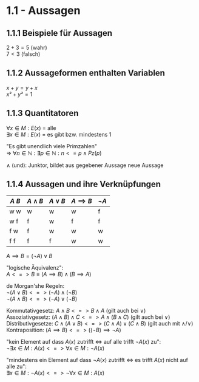 # 1.1 - Aussagen

## 1.1.1 Beispiele für Aussagen
$2 + 3 = 5$ (wahr)  
$7 < 3$ (falsch)  


## 1.1.2 Aussageformen enthalten Variablen
$x + y = y + x$  
$x² + y² = 1$


## 1.1.3 Quantitatoren
$∀ x ∈ M : E(x)$ = alle  
$∃ x ∈ M : E(x)$ = es gibt bzw. mindestens 1

"Es gibt unendlich viele Primzahlen"  
=> $∀ n ∈ ℕ : ∃ p ∈ ℕ : n <= p ∧ Pz(p)$

$∧$ (und): Junktor, bildet aus gegebener Aussage neue Aussage  


## 1.1.4 Aussagen und ihre Verknüpfungen
| $A$ $B$ | $A ∧ B$ | $A ∨ B$ | $A \implies B$ | $¬A$ |
| ------- | ------- | ------- | -------------- | ---- |
| w w     | w       | w       | w              | f    |
| w f     | f       | w       | f              | f    |
| f w     | f       | w       | w              | w    |
| f f     | f       | f       | w              | w    |

$A \implies B = (¬A) ∨ B$

"logische Äquivalenz":  
$A <=> B ≡ (A \implies B) ∧ (B \implies A)$

de Morgan'she Regeln:  
$¬(A ∨ B) <=> (¬A) ∧ (¬B)$  
$¬(A ∧ B) <=> (¬A) ∨ (¬B)$

Kommutativgesetz: $A ∧ B <=> B ∧ A$                       (gilt auch bei ∨)  
Assoziativgesetz: $(A ∧ B) ∧ C <=> A ∧ (B ∧ C)$           (gilt auch bei ∨)  
Distributivgesetze: $C ∧ (A ∨ B) <=> (C ∧ A) ∨ (C ∧ B)$   (gilt auch mit ∧/∨)  
Kontraposition: $(A \implies B) <=> ((¬B) \implies ¬A)$  

"kein Element auf dass $A(x)$ zutrifft <=> auf alle trifft $¬A(x)$ zu":  
$¬ ∃ x ∈ M : A(x) <=> ∀ x ∈ M : ¬A(x)$

"mindestens ein Element auf dass $¬A(x)$ zutrifft <=> es trifft $A(x)$
nicht auf alle zu":  
$∃ x ∈ M : ¬A(x) <=> ¬ ∀ x ∈ M : A(x)$
